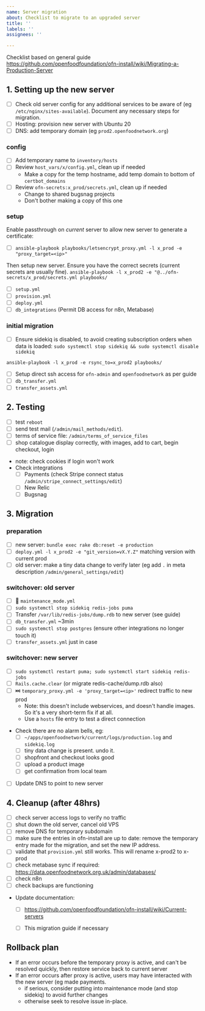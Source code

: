 ```yaml
---
name: Server migration
about: Checklist to migrate to an upgraded server
title: ''
labels: ''
assignees: ''

---
```


Checklist based on general guide https://github.com/openfoodfoundation/ofn-install/wiki/Migrating-a-Production-Server

## 1. Setting up the new server
- [ ] Check old server config for any additional services to be aware of (eg `/etc/nginx/sites-available`). Document any necessary steps for migration.
- [ ] Hosting: provision new server with Ubuntu 20
- [ ] DNS: add temporary domain (eg `prod2.openfoodnetwork.org`)

### config
- [ ] Add temporary name to `inventory/hosts`
- [ ] Review `host_vars/x/config.yml`, clean up if needed
  - Make a copy for the temp hostname, add temp domain to bottom of `certbot_domains`
- [ ] Review `ofn-secrets:x_prod/secrets.yml`, clean up if needed
   - Change to shared bugsnag projects
   - Don't bother making a copy of this one

### setup
Enable passthrough on _current_ server to allow new server to generate a certificate:
- [ ] `ansible-playbook playbooks/letsencrypt_proxy.yml -l x_prod -e "proxy_target=<ip>" `

Then setup new server. Ensure you have the correct secrets (current secrets are usually fine).
`ansible-playbook -l x_prod2 -e "@../ofn-secrets/x_prod/secrets.yml playbooks/`
- [ ] `setup.yml`
- [ ] `provision.yml`
- [ ] `deploy.yml`
- [ ] `db_integrations` (Permit DB access for n8n, Metabase)

### initial migration
- [ ] Ensure sidekiq is disabled, to avoid creating subscription orders when data is loaded:
    `sudo systemctl stop sidekiq && sudo systemctl disable sidekiq`

`ansible-playbook -l x_prod -e rsync_to=x_prod2 playbooks/`
- [ ] Setup direct ssh access for `ofn-admin` and `openfoodnetwork` as per guide
- [ ] `db_transfer.yml`
- [ ] `transfer_assets.yml`

## 2. Testing
 - [ ] test `reboot`
 - [ ] send test mail (`/admin/mail_methods/edit`). 
 - [ ] terms of service file: `/admin/terms_of_service_files`
 - [ ] shop catalogue display correctly, with images, add to cart, begin checkout, login
  - note: check cookies if login won't work
 - Check integrations 
   - [ ] Payments (check Stripe connect status `/admin/stripe_connect_settings/edit`)
   - [ ] New Relic
   - [ ] Bugsnag

## 3. Migration
### preparation
- [ ] new server: `bundle exec rake db:reset -e production`
- [ ] `deploy.yml -l x_prod2 -e "git_version=vX.Y.Z"` matching version with current prod
- [ ] old server: make a tiny data change to verify later (eg add `.` in meta description `/admin/general_settings/edit`)

### switchover: old server
- [ ] 🚧 `maintenance_mode.yml`
- [ ] `sudo systemctl stop sidekiq redis-jobs puma`
- [ ] Transfer `/var/lib/redis-jobs/dump.rdb` to new server (see guide)
- [ ] `db_transfer.yml` ~3min
- [ ] `sudo systemctl stop postgres` (ensure other integrations no longer touch it)
- [ ] `transfer_assets.yml` just in case

### switchover: new server
- [ ] `sudo systemctl restart puma; sudo systemctl start sidekiq redis-jobs`
- [ ] `Rails.cache.clear` (or migrate redis-cache/dump.rdb also)
- [ ] ⏭️ `temporary_proxy.yml -e 'proxy_target=<ip>'` redirect traffic to new prod
  * Note: this doesn't include webservices, and doesn't handle images. So it's a very short-term fix if at all.
  * Use a `hosts` file entry to test a direct connection
- Check there are no alarm bells, eg:
  - [ ] `~/apps/openfoodnetwork/current/logs/production.log` and `sidekiq.log`
  - [ ] tiny data change is present. undo it.
  - [ ] shopfront and checkout looks good
  - [ ] upload a product image
  - [ ] get confirmation from local team
- [ ] Update DNS to point to new server

## 4. Cleanup (after 48hrs)
- [ ] check server access logs to verify no traffic
- [ ] shut down the old server, cancel old VPS
- [ ] remove DNS for temporary subdomain
- [ ] make sure the entries in ofn-install are up to date: remove the temporary entry made for the migration, and set the new IP address. 
- [ ] validate that `provision.yml` still works. This will rename x-prod2 to x-prod
- [ ] check metabase sync if required: https://data.openfoodnetwork.org.uk/admin/databases/
- [ ] check n8n
- [ ] check backups are functioning
- Update documentation: 
  * [ ] https://github.com/openfoodfoundation/ofn-install/wiki/Current-servers
  * [ ] This migration guide if necessary


## Rollback plan
* If an error occurs before the temporary proxy is active, and can't be resolved quickly, then restore service back to current server
* If an error occurs after proxy is active, users may have interacted with the new server (eg made payments.
   * if serious, consider putting into maintenance mode (and stop sidekiq) to avoid further changes
   * otherwise seek to resolve issue in-place.
